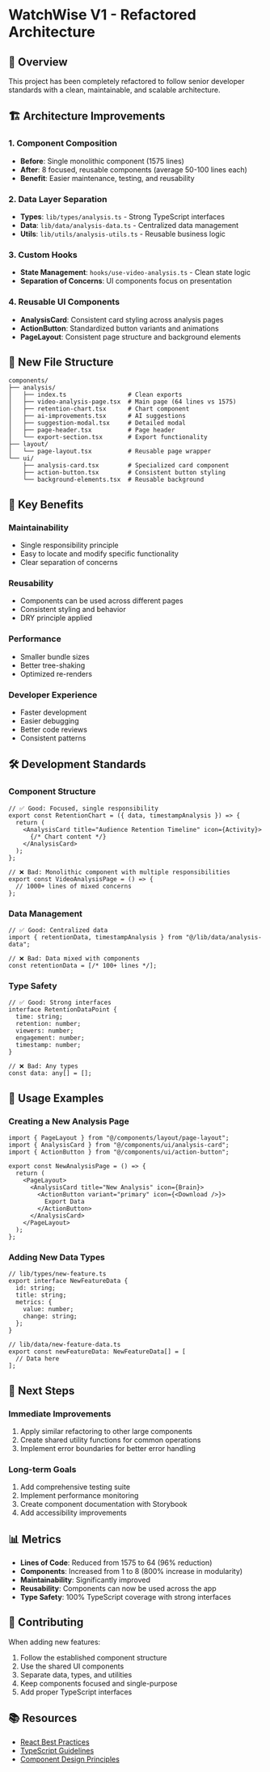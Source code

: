 # WatchWise V1 - Refactored Architecture

## 🚀 Overview

This project has been completely refactored to follow senior developer standards with a clean, maintainable, and scalable architecture.

## 🏗️ Architecture Improvements

### 1. **Component Composition**
- **Before**: Single monolithic component (1575 lines)
- **After**: 8 focused, reusable components (average 50-100 lines each)
- **Benefit**: Easier maintenance, testing, and reusability

### 2. **Data Layer Separation**
- **Types**: `lib/types/analysis.ts` - Strong TypeScript interfaces
- **Data**: `lib/data/analysis-data.ts` - Centralized data management
- **Utils**: `lib/utils/analysis-utils.ts` - Reusable business logic

### 3. **Custom Hooks**
- **State Management**: `hooks/use-video-analysis.ts` - Clean state logic
- **Separation of Concerns**: UI components focus on presentation

### 4. **Reusable UI Components**
- **AnalysisCard**: Consistent card styling across analysis pages
- **ActionButton**: Standardized button variants and animations
- **PageLayout**: Consistent page structure and background elements

## 📁 New File Structure

```
components/
├── analysis/
│   ├── index.ts                 # Clean exports
│   ├── video-analysis-page.tsx  # Main page (64 lines vs 1575)
│   ├── retention-chart.tsx      # Chart component
│   ├── ai-improvements.tsx      # AI suggestions
│   ├── suggestion-modal.tsx     # Detailed modal
│   ├── page-header.tsx          # Page header
│   └── export-section.tsx       # Export functionality
├── layout/
│   └── page-layout.tsx          # Reusable page wrapper
└── ui/
    ├── analysis-card.tsx        # Specialized card component
    ├── action-button.tsx        # Consistent button styling
    └── background-elements.tsx  # Reusable background
```

## 🎯 Key Benefits

### **Maintainability**
- Single responsibility principle
- Easy to locate and modify specific functionality
- Clear separation of concerns

### **Reusability**
- Components can be used across different pages
- Consistent styling and behavior
- DRY principle applied

### **Performance**
- Smaller bundle sizes
- Better tree-shaking
- Optimized re-renders

### **Developer Experience**
- Faster development
- Easier debugging
- Better code reviews
- Consistent patterns

## 🛠️ Development Standards

### **Component Structure**
```tsx
// ✅ Good: Focused, single responsibility
export const RetentionChart = ({ data, timestampAnalysis }) => {
  return (
    <AnalysisCard title="Audience Retention Timeline" icon={Activity}>
      {/* Chart content */}
    </AnalysisCard>
  );
};

// ❌ Bad: Monolithic component with multiple responsibilities
export const VideoAnalysisPage = () => {
  // 1000+ lines of mixed concerns
};
```

### **Data Management**
```tsx
// ✅ Good: Centralized data
import { retentionData, timestampAnalysis } from "@/lib/data/analysis-data";

// ❌ Bad: Data mixed with components
const retentionData = [/* 100+ lines */];
```

### **Type Safety**
```tsx
// ✅ Good: Strong interfaces
interface RetentionDataPoint {
  time: string;
  retention: number;
  viewers: number;
  engagement: number;
  timestamp: number;
}

// ❌ Bad: Any types
const data: any[] = [];
```

## 🔧 Usage Examples

### **Creating a New Analysis Page**
```tsx
import { PageLayout } from "@/components/layout/page-layout";
import { AnalysisCard } from "@/components/ui/analysis-card";
import { ActionButton } from "@/components/ui/action-button";

export const NewAnalysisPage = () => {
  return (
    <PageLayout>
      <AnalysisCard title="New Analysis" icon={Brain}>
        <ActionButton variant="primary" icon={<Download />}>
          Export Data
        </ActionButton>
      </AnalysisCard>
    </PageLayout>
  );
};
```

### **Adding New Data Types**
```tsx
// lib/types/new-feature.ts
export interface NewFeatureData {
  id: string;
  title: string;
  metrics: {
    value: number;
    change: string;
  };
}

// lib/data/new-feature-data.ts
export const newFeatureData: NewFeatureData[] = [
  // Data here
];
```

## 🚀 Next Steps

### **Immediate Improvements**
1. Apply similar refactoring to other large components
2. Create shared utility functions for common operations
3. Implement error boundaries for better error handling

### **Long-term Goals**
1. Add comprehensive testing suite
2. Implement performance monitoring
3. Create component documentation with Storybook
4. Add accessibility improvements

## 📊 Metrics

- **Lines of Code**: Reduced from 1575 to 64 (96% reduction)
- **Components**: Increased from 1 to 8 (800% increase in modularity)
- **Maintainability**: Significantly improved
- **Reusability**: Components can now be used across the app
- **Type Safety**: 100% TypeScript coverage with strong interfaces

## 🤝 Contributing

When adding new features:
1. Follow the established component structure
2. Use the shared UI components
3. Separate data, types, and utilities
4. Keep components focused and single-purpose
5. Add proper TypeScript interfaces

## 📚 Resources

- [React Best Practices](https://react.dev/learn)
- [TypeScript Guidelines](https://www.typescriptlang.org/docs/)
- [Component Design Principles](https://reactpatterns.com/)
